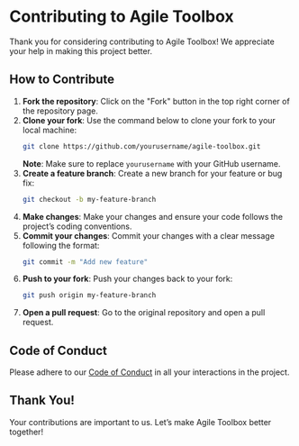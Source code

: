 # Contributing to Agile Toolbox

Thank you for considering contributing to Agile Toolbox! We appreciate your help in making this project better.

## How to Contribute
1. **Fork the repository**: Click on the "Fork" button in the top right corner of the repository page.
2. **Clone your fork**: Use the command below to clone your fork to your local machine:
   ```bash
   git clone https://github.com/yourusername/agile-toolbox.git
   ```
   **Note**: Make sure to replace `yourusername` with your GitHub username.
3. **Create a feature branch**: Create a new branch for your feature or bug fix:
   ```bash
   git checkout -b my-feature-branch
   ```
4. **Make changes**: Make your changes and ensure your code follows the project’s coding conventions.
5. **Commit your changes**: Commit your changes with a clear message following the format:
   ```bash
   git commit -m "Add new feature"
   ```
6. **Push to your fork**: Push your changes back to your fork:
   ```bash
   git push origin my-feature-branch
   ```
7. **Open a pull request**: Go to the original repository and open a pull request.

## Code of Conduct
Please adhere to our [Code of Conduct](CODE_OF_CONDUCT.md) in all your interactions in the project.

## Thank You!
Your contributions are important to us. Let’s make Agile Toolbox better together!